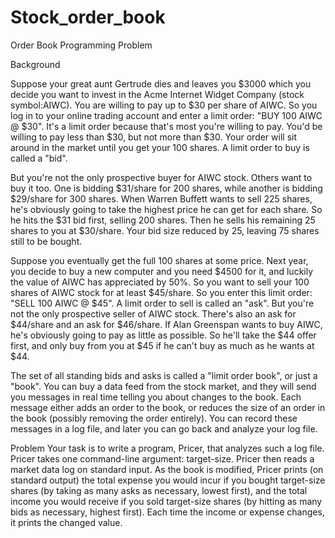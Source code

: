 # Stock_order_book

Order Book Programming Problem

Background

Suppose your great aunt Gertrude dies and leaves you $3000 which you decide you want to invest in the Acme Internet Widget Company (stock symbol:AIWC). You are willing to pay up to $30 per share of AIWC. So you log in to your online trading account and enter a limit order: "BUY 100 AIWC @ $30". It's a limit order because that's most you're willing to pay. You'd be willing to pay less than $30, but not more than $30. Your order will sit around in the market until you get your 100 shares. A limit order to buy is called a "bid". 



But you're not the only prospective buyer for AIWC stock. Others want to buy it too. One is bidding $31/share for 200 shares, while another is bidding $29/share for 300 shares. When Warren Buffett wants to sell 225 shares, he's obviously going to take the highest price he can get for each share. So he hits the $31 bid first, selling 200 shares. Then he sells his remaining 25 shares to you at $30/share. Your bid size reduced by 25, leaving 75 shares still to be bought. 



Suppose you eventually get the full 100 shares at some price. Next year, you decide to buy a new computer and you need $4500 for it, and luckily the value of AIWC has appreciated by 50%. So you want to sell your 100 shares of AIWC stock for at least $45/share. So you enter this limit order: "SELL 100 AIWC @ $45". A limit order to sell is called an "ask". 
But you're not the only prospective seller of AIWC stock. There's also an ask for $44/share and an ask for $46/share. If Alan Greenspan wants to buy AIWC, he's obviously going to pay as little as possible. So he'll take the $44 offer first, and only buy from you at $45 if he can't buy as much as he wants at $44. 



The set of all standing bids and asks is called a "limit order book", or just a "book". You can buy a data feed from the stock market, and they will send you messages in real time telling you about changes to the book. Each message either adds an order to the book, or reduces the size of an order in the book (possibly removing the order entirely). You can record these messages in a log file, and later you can go back and analyze your log file. 



Problem
Your task is to write a program, Pricer, that analyzes such a log file. Pricer takes one command-line argument: target-size. Pricer then reads a market data log on standard input. As the book is modified, Pricer prints (on standard output) the total expense you would incur if you bought target-size shares (by taking as many asks as necessary, lowest first), and the total income you would receive if you sold target-size shares (by hitting as many bids as necessary, highest first). Each time the income or expense changes, it prints the changed value.

